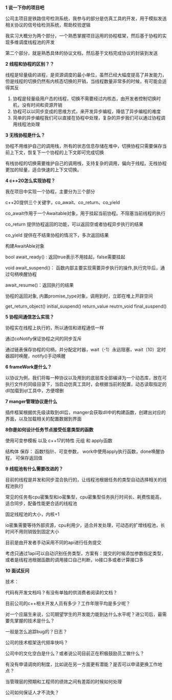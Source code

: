 **1 说一下你的项目吧**

公司主项目是铁路信号检测系统，我参与的部分是仿真工具的开发，用于模拟发送相关协议的信号给检测系统，帮助校验逻辑

我实习大概分为两个部分，一个熟悉掌握项目运用的协程框架，然后基于协程的实现多维调度线程池的开发

第二个部分，就是熟悉具体的协议文档，然后基于文档完成协议的封装到发送



**2 线程和协程的区别？？**

线程是轻量级的进程，是资源调度的最小单位，虽然已经大幅度提高了并发能力，但是线程的切换仍然有内核态切换的开销，当线程数量非常多的时候，有可能会适得其反

1. 协程是轻量级用户态的线程，切换不需要经过内核态，由开发者控制切换时机，没有时间和资源开销
2. 协程可以以同步变成的思维方式，来开发异步编程，降低了异步编程的难度
3. 简单的异步编程我们可以直接在协程中处理，复杂的异步我们可以通过协程调用线程池处理

**3 无栈协程是什么？**

协程不用维护自己的调用栈，所有的状态信息存储在堆中，切换协程只需要保存当前上下文，恢复下一个协程的上下文即可完成切换

有栈协程的切换需要维护自己的调用栈，支持复杂的调用，偏向于线程。无栈协程更加的轻量，适合快速的上下文切换。



**4 c++20怎么实现协程？**

我在项目中实现一个协程，主要分为三个部分

c++20提供三个关键字，co_await、co_return、co_yield

co_await作用于一个Awaitable对象，用于挂起当前协程。不阻塞当前线程的执行

co_return 提供协程返回的功能，可以返回空或者协程异步执行的结果

co_yield  提供在不结束协程的情况下，多次返回结果



构建AwaitAble对象

bool await_ready() :  返回true表示不用挂起，false需要挂起

void await_suspend()： 函数内部主要实现需要异步执行的操作,执行完毕后，通过句柄唤醒协程

await_resume()：返回执行的结果



协程的返回对象, 内置promise_type对象，调用到时，立即在堆上开辟空间

get_return_object()  initial_suspend()  return_value  reutrn_void  final_suspend()



**5 协程间通信怎么实现？**

协程实在线程上执行的，所以通信和进程通信一样

通过coNotify保证协程之间的同步互斥

通过链表保存协程的句柄，并分配定时器，wait（-1）永远阻塞，wait（10）定时器超时唤醒，notify()手动唤醒



**6 frameWork是什么？**

以协议为例，我们将每一种协议以及用到的底层库全部编译为一个动态库，放在可执行文件的同级目录下，当启动仿真工具时，会根据当前的配置，动态读取指定的dll加载到qt工具中，方便增删



**7 manger管理协议是什么**

插件框架根据优先级读取到dll后，manger会获取dll中的构建函数，创建出对应的界面，以及加载相关的配置数据到界面



**8你是如何设计任务节点接受任意类型的函数**

使用可变参模板 以及 c++17的特性  元组  和 apply函数

结构体 保存： 函数f指针、可变参数， work中使用apply执行函数，done唤醒协程， 可保存返回值



**9  线程池有什么需要改进的？**

目前的线程是并发和同步混合执行的，让线程池根据任务的类型自动选择相关的线程池执行

常见的任务有cpu密集型和io密集型，cpu密集型任务执行时间长、耗费性能高，适合同步，配备性能更合适的线程池

固定线程池的大小，内核+1

io密集需要等待外部资源，cpu利用少，适合并发处理，可动态的扩增线程池，长时间不用则销毁到固定大小

目前是由开发者手动采用不同的api进行任务提交

考虑只通过1api可以自动识别任务类型，方案有：提交的时候添加参数指定类型，或者是线程池根据函数的调用接口自己判断，io接口多或者计算接口多



**10 面试反问**

技术：

代码有开发文档吗？有没有单独的供消费者阅读的文档？

目前公司的c++相关开发人员有多少？工作年限平均是多少呢？

对一个应届生来说，公司期望学生的开发能力能到达什么水平呢？进公司后，最需要先掌握的技术是什么？

一般是怎么追踪bug的？日志？

公司的技术框架迭代频率快吗？



公司中的文化空白是什么？或者说公司目前正在积极鼓励员工做什么？

有没有申请调岗的制度，比如说在另一方面更有潜能？是否可以申请更换工作地点？

当管理层的预期和工程师的绩效之间有差距的时候如何处理

公司如何保证人才不流失？

